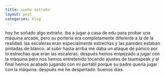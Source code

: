 ```yaml
---
title: sueño extraño
layout: post
categories: blog
---
```


hoy he soñado algo extraño. iba a jugar a casa de edu para probar una máquina arcade, pero su porteria era completamente diferente a la de la realidad. las escaleras eran especialmente estrechas y las paredes estaban pintadas de blanco. al subir hasta arriba me daba un ataque de pánico por lo estrechas que eran las escaleras. después hemos empezado a jugar con la máquina pero nos hemos entretenido tocando ajustes de teamspeak y al final hemos acabado jugando con mi portátil porque su padre quería jugar con la máquina. después me he despertado. buenos días.